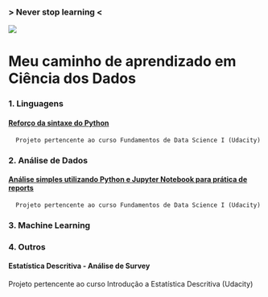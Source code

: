 ### > Never stop learning <

![](https://raw.githubusercontent.com/suzanaph/data-science-portfolio/master/giphy.gif)
      

# Meu caminho de aprendizado em Ciência dos Dados


### 1. Linguagens
#### [Reforço da sintaxe do Python](https://github.com/suzanaph/data-science-portfolio/blob/master/python/chicago_bikeshare.py)  
      Projeto pertencente ao curso Fundamentos de Data Science I (Udacity)
  
### 2. Análise de Dados
#### [Análise simples utilizando Python e Jupyter Notebook para prática de reports](https://github.com/suzanaph/data-science-portfolio/blob/master/analise-de-dados/titanic/Report-titanic.ipynb)
      Projeto pertencente ao curso Fundamentos de Data Science I (Udacity)

### 3. Machine Learning

### 4. Outros
#### Estatística Descritiva - Análise de Survey
Projeto pertencente ao curso Introdução a Estatística Descritiva (Udacity)
